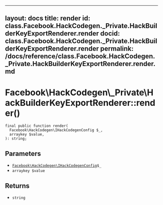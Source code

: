 
***

layout: docs
title: render
id: class.Facebook.HackCodegen._Private.HackBuilderKeyExportRenderer.render
docid: class.Facebook.HackCodegen._Private.HackBuilderKeyExportRenderer.render
permalink: /docs/reference/class.Facebook.HackCodegen._Private.HackBuilderKeyExportRenderer.render.md
---







# Facebook\\HackCodegen\\_Private\\HackBuilderKeyExportRenderer::render()




``` Hack
final public function render(
  Facebook\HackCodegen\IHackCodegenConfig $_,
  arraykey $value,
): string;
```




## Parameters




+ [` Facebook\HackCodegen\IHackCodegenConfig `](<interface.Facebook.HackCodegen.IHackCodegenConfig.md>)`` $_ ``
+ ` arraykey $value `




## Returns




* ` string `